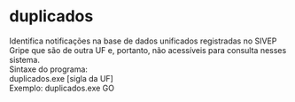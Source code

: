 # duplicados
Identifica notificações na base de dados unificados registradas no SIVEP Gripe que são de outra UF e, portanto, não acessíveis para consulta nesses sistema.  
Sintaxe do programa:  
duplicados.exe [sigla da UF]  
Exemplo: duplicados.exe GO  
